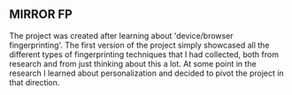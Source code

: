 ## MIRROR FP

The project was created after learning about 'device/browser fingerprinting'. The first version of the project simply showcased all the different types of fingerprinting techniques that I had collected, both from research and from just thinking about this a lot. At some point in the research I learned about personalization and decided to pivot the project in that direction.





